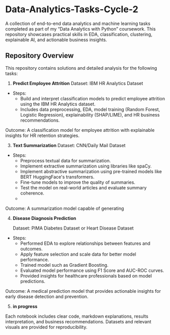 # Data-Analytics-Tasks-Cycle-2

A collection of end-to-end data analytics and machine learning tasks completed as part of my “Data Analytics with Python” coursework. This repository showcases practical skills in EDA, classification, clustering, explainable AI, and actionable business insights.

## Repository Overview

This repository contains solutions and detailed analysis for the following tasks:

1. **Predict Employee Attrition**
   Dataset: IBM HR Analytics Dataset
- Steps:  
   - Build and interpret classification models to predict employee attrition using the IBM HR Analytics dataset.
   - Includes data preprocessing, EDA, model training (Random Forest, Logistic Regression), explainability (SHAP/LIME), and HR business recommendations.
     
Outcome: A classification model for employee attrition with explainable insights for HR retention strategies.

3. **Text Summarization**
   Dataset: CNN/Daily Mail Dataset
   
 - Steps:
    - Preprocess textual data for summarization.
    - Implement extractive summarization using libraries like spaCy.
    - Implement abstractive summarization using pre-trained models like BERT HuggingFace's transformers.
    - Fine-tune models to improve the quality of summaries.
    - Test the model on real-world articles and evaluate summary coherence.
    - 
Outcome: A summarization model capable of generating

4. **Disease Diagnosis Prediction**
   
   Dataset: PIMA Diabetes Dataset or Heart Disease Dataset

- Steps:
   - Performed EDA to explore relationships between features and outcomes.
   - Apply feature selection and scale data for better model performance.
   - Trained model such as Gradient Boosting.
   - Evaluated model performance using F1 Score and AUC-ROC curves.
   - Provided insights for healthcare professionals based on model
     predictions.
     
Outcome: A medical prediction model that provides actionable insights for early disease detection and prevention.

5. **in progress**  


Each notebook includes clear code, markdown explanations, results interpretation, and business recommendations. Datasets and relevant visuals are provided for reproducibility.
